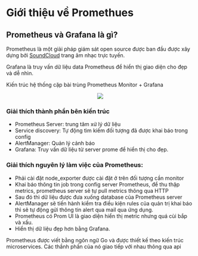 # Giới thiệu về Promethues

## Prometheus và Grafana là gì? 

Prometheus là một giải pháp giám sát open source được ban đầu được xây dựng bởi <a href='https://soundcloud.com/'>SoundCloud</a> trang âm nhạc trực tuyến.

Grafana là truy vấn dữ liệu data Prometheus để hiển thị giao diện cho đẹp và dễ nhìn.

Kiến trúc hệ thống cặp bài trùng Prometheus Monitor + Grafana

<div style="text-align:center"><img src="https://i0.wp.com/samirbehara.com/wp-content/uploads/2019/05/prometheus-architecture.png?resize=700%2C389&ssl=1"></div>

### Giải thích thành phần bên kiến trúc

- Prometheus Server: trung tâm xử lý dữ liệu
- Service discovery: Tự động tìm kiếm đối tượng đã được khai báo trong config
- AlertManager: Quản lý cảnh báo
- Grafana: Truy vấn dữ liệu từ server prome để hiển thị cho đẹp.

### Giải thích nguyên lý làm việc của Prometheus:

- Phải cài đặt node_exporter được cài đặt ở trên đối tượng cần monitor 
- Khai báo thông tin job trong config server Prometheus, để thu thập metrics, prometheus server sẽ tự pull metrics thông qua HTTP
- Sau đó thì dữ liệu được đưa xuống database của Prometheus server
- AlertManager sẽ tiến hành kiểm tra điều kiện rules của quản trị khai báo thì sẽ tự động gửi thông tin alert qua mail qua ứng dụng.
- Prometheus có Prom UI là giao diện hiển thị metric nhưng quá cùi bắp và xấu.
- Hiển thị dữ liệu đẹp hơn bằng Grafana.


Prometheus được viết bằng ngôn ngữ Go và được thiết kế theo kiến trúc microservices. 
Các thầnh phần của nó giao tiếp với nhau thông qua api 
